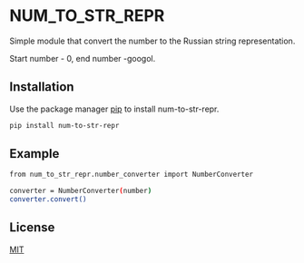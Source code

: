 # NUM_TO_STR_REPR 

Simple module that convert the number to the Russian string representation.

Start number - 0, end number -googol.

## Installation

Use the package manager [pip](https://pip.pypa.io/en/stable/) to install num-to-str-repr.

```bash
pip install num-to-str-repr
```

## Example

```bash
from num_to_str_repr.number_converter import NumberConverter

converter = NumberConverter(number)
converter.convert()
```

## License
[MIT](https://choosealicense.com/licenses/mit/)